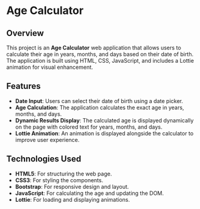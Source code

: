 # Age Calculator

## Overview

This project is an **Age Calculator** web application that allows users to calculate their age in years, months, and days based on their date of birth. The application is built using HTML, CSS, JavaScript, and includes a Lottie animation for visual enhancement.

## Features

- **Date Input**: Users can select their date of birth using a date picker.
- **Age Calculation**: The application calculates the exact age in years, months, and days.
- **Dynamic Results Display**: The calculated age is displayed dynamically on the page with colored text for years, months, and days.
- **Lottie Animation**: An animation is displayed alongside the calculator to improve user experience.

## Technologies Used

- **HTML5**: For structuring the web page.
- **CSS3**: For styling the components.
- **Bootstrap**: For responsive design and layout.
- **JavaScript**: For calculating the age and updating the DOM.
- **Lottie**: For loading and displaying animations.

